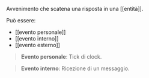 Avvenimento che scatena una risposta in una [[entità]].

Può essere:
- [[evento personale]]
- [[evento interno]]
- [[evento esterno]]

> **Evento personale**: Tick di clock.

> **Evento interno**: Ricezione di un messaggio.

